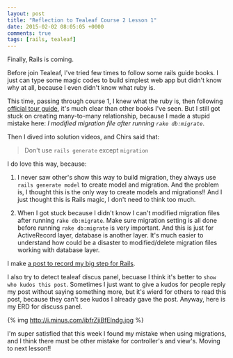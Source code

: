 ```yaml
---
layout: post
title: "Reflection to Tealeaf Course 2 Lesson 1"
date: 2015-02-02 08:05:05 +0000
comments: true
tags: [rails, tealeaf]
---
```


Finally, Rails is coming.

Before join Tealeaf, I've tried few times to follow some rails guide books. I just can type some magic codes to build simplest web app but didn't know why at all, because I even didn't know what ruby is.

This time, passing through course 1, I knew what the ruby is, then following [official tour guide](http://guides.rubyonrails.org/getting_started.html), it's much clear than other books I've seen. But I still got stuck on creating many-to-many relationship, because I made a stupid mistake here: *I modified migration file after running `rake db:migrate`*.

Then I dived into solution videos, and Chirs said that:

> Don't use `rails generate` except `migration`

I do love this way, because:

1. I never saw other's show this way to build migration, they always use `rails generate model` to create model and migration. And the problem is, I thought this is the only way to create models and migrations!! And I just thought this is Rails magic, I don't need to think too much. 

2. When I got stuck because I didn't know I can't modified migration files after running `rake db:migrate`. Make sure migration setting is all done before running `rake db:migrate` is very important. And this is just for ActiveRecord layer, database is another layer. It's much easier to understand how could be a disaster to modified/delete migration files working with database layer.

I make [a post to record my big step for Rails](http://www.tomohung.com/blog/2015/02/02/newbie-for-rails-migration/).

I also try to detect tealeaf discus panel, becuase I think it's better to `show who kudos this post`. Sometimes I just want to give a kudos for people reply my post without saying something more, but it's wierd for others to read this post, because they can't see kudos I already gave the post. Anyway, here is my ERD for discuss panel.

{% img http://i.minus.com/ibfrZjiBfElndg.jpg %}

I'm super satisfied that this week I found my mistake when using migrations, and I think there must be other mistake for controller's and view's. Moving to next lesson!!

